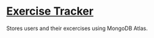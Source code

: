 # [Exercise Tracker](https://www.freecodecamp.org/learn/apis-and-microservices/apis-and-microservices-projects/exercise-tracker)
Stores users and their excercises using MongoDB Atlas.